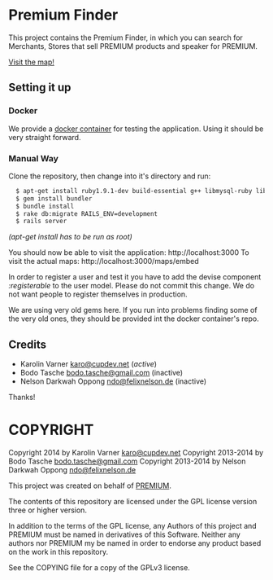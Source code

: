# Premium Finder

This project contains the Premium Finder, in which you can
search for Merchants, Stores that sell PREMIUM products and
speaker for PREMIUM.

[Visit the map!](https://premiumc.cygnus.uberspace.de/maps/embed "Premium Finder")

## Setting it up

### Docker

We provide a [docker container](https://github.com/premium-cola/premium-map) for testing the application.
Using it should be very straight forward. 

### Manual Way

Clone the repository, then change into it's directory and
run:

```bash
  $ apt-get install ruby1.9.1-dev build-essential g++ libmysql-ruby libmysqlclient-dev libsqlite3-dev mysql
  $ gem install bundler
  $ bundle install
  $ rake db:migrate RAILS_ENV=development
  $ rails server
```

_(apt-get install has to be run as root)_


You should now be able to visit the application:
http://localhost:3000
To visit the actual maps: http://localhost:3000/maps/embed

In order to register a user and test it you have to add the
devise component _:registerable_ to the user model.
Please do not commit this change. We do not want people to
register themselves in production.

We are using very old gems here. If you run into problems
finding some of the very old ones, they should be provided
int the docker container's repo.

## Credits

* Karolin Varner <karo@cupdev.net> (*active*)
* Bodo Tasche <bodo.tasche@gmail.com> (inactive)
* Nelson Darkwah Oppong <ndo@felixnelson.de> (inactive)

Thanks!

# COPYRIGHT

Copyright 2014 by Karolin Varner <karo@cupdev.net>
Copyright 2013-2014 by Bodo Tasche <bodo.tasche@gmail.com>
Copyright 2013-2014 by Nelson Darkwah Oppong <ndo@felixnelson.de> 

This project was created on behalf of
[PREMIUM](http://www.premium-cola.de/).

The contents of this repository are licensed under the GPL
license version three or higher version.

In addition to the terms of the GPL license, any Authors of
this project and PREMIUM must be named in derivatives of
this Software.
Neither any authors nor PREMIUM my be named in order to
endorse any product based on the work in this repository.

See the COPYING file for a copy of the GPLv3 license.
